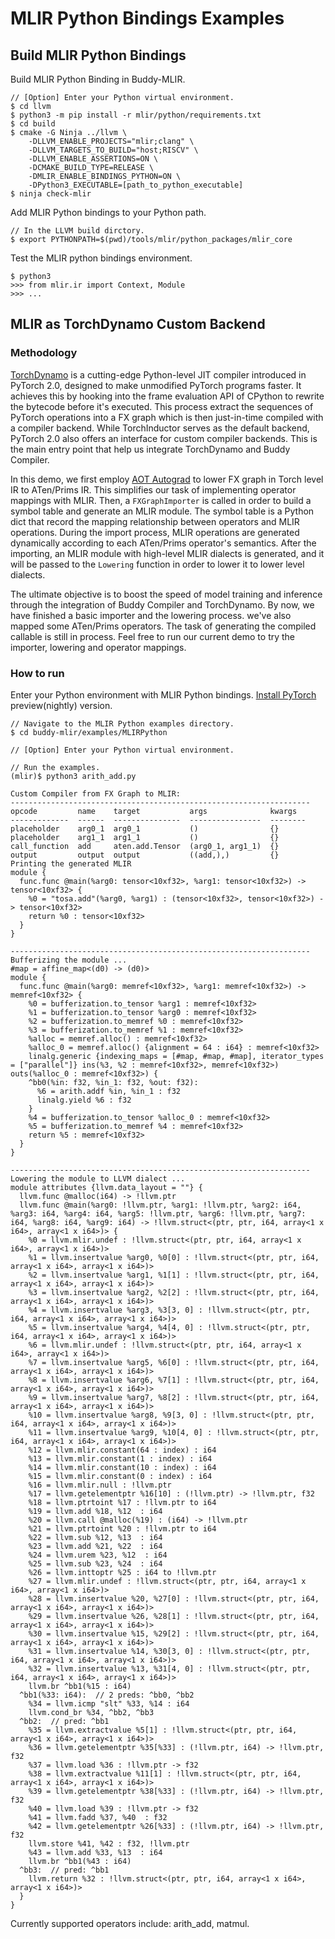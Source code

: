 # MLIR Python Bindings Examples

## Build MLIR Python Bindings

Build MLIR Python Binding in Buddy-MLIR.

```
// [Option] Enter your Python virtual environment.
$ cd llvm
$ python3 -m pip install -r mlir/python/requirements.txt
$ cd build
$ cmake -G Ninja ../llvm \
    -DLLVM_ENABLE_PROJECTS="mlir;clang" \
    -DLLVM_TARGETS_TO_BUILD="host;RISCV" \
    -DLLVM_ENABLE_ASSERTIONS=ON \
    -DCMAKE_BUILD_TYPE=RELEASE \
    -DMLIR_ENABLE_BINDINGS_PYTHON=ON \
    -DPython3_EXECUTABLE=[path_to_python_executable]
$ ninja check-mlir
```

Add MLIR Python bindings to your Python path.

```
// In the LLVM build dirctory.
$ export PYTHONPATH=$(pwd)/tools/mlir/python_packages/mlir_core
```

Test the MLIR python bindings environment.

```
$ python3
>>> from mlir.ir import Context, Module
>>> ...
```

## MLIR as TorchDynamo Custom Backend

### Methodology
[TorchDynamo](https://pytorch.org/docs/stable/dynamo/index.html) is a cutting-edge Python-level JIT compiler introduced in PyTorch 2.0, designed to make unmodified PyTorch programs faster. It achieves this by hooking into the frame evaluation API of CPython to rewrite the bytecode before it's executed. This process extract the sequences of PyTorch operations into a FX graph which is then just-in-time compiled with a compiler backend. While TorchInductor serves as the default backend, PyTorch 2.0 also offers an interface for custom compiler backends. This is the main entry point that help us integrate TorchDynamo and Buddy Compiler.

In this demo, we first employ [AOT Autograd](https://pytorch.org/functorch/nightly/notebooks/aot_autograd_optimizations.html) to lower FX graph in Torch level IR to ATen/Prims IR.  This simplifies our task of implementing operator mappings with MLIR. Then, a `FXGraphImporter` is called in order to build a symbol table and generate an MLIR module. The symbol table is a Python dict that record the mapping relationship between operators and MLIR operations. During the import process, MLIR operations are generated dynamically according to each ATen/Prims operator's semantics. After the importing, an MLIR module with high-level MLIR dialects is generated, and it will be passed to the `Lowering` function in order to lower it to lower level dialects. 

The ultimate objective is to boost the speed of model training and inference through the integration of Buddy Compiler and TorchDynamo. By now, we have finished a basic importer and the lowering process. we've also mapped some ATen/Prims operators. The task of generating the compiled callable is still in process. Feel free to run our current demo to try the importer, lowering and operator mappings.

### How to run

Enter your Python environment with MLIR Python bindings.
[Install PyTorch](https://pytorch.org/) preview(nightly) version.

```
// Navigate to the MLIR Python examples directory.
$ cd buddy-mlir/examples/MLIRPython

// [Option] Enter your Python virtual environment.

// Run the examples.
(mlir)$ python3 arith_add.py

Custom Compiler from FX Graph to MLIR:
-------------------------------------------------------------------
opcode         name    target           args              kwargs
-------------  ------  ---------------  ----------------  --------
placeholder    arg0_1  arg0_1           ()                {}
placeholder    arg1_1  arg1_1           ()                {}
call_function  add     aten.add.Tensor  (arg0_1, arg1_1)  {}
output         output  output           ((add,),)         {}
Printing the generated MLIR
module {
  func.func @main(%arg0: tensor<10xf32>, %arg1: tensor<10xf32>) -> tensor<10xf32> {
    %0 = "tosa.add"(%arg0, %arg1) : (tensor<10xf32>, tensor<10xf32>) -> tensor<10xf32>
    return %0 : tensor<10xf32>
  }
}

-------------------------------------------------------------------
Bufferizing the module ...
#map = affine_map<(d0) -> (d0)>
module {
  func.func @main(%arg0: memref<10xf32>, %arg1: memref<10xf32>) -> memref<10xf32> {
    %0 = bufferization.to_tensor %arg1 : memref<10xf32>
    %1 = bufferization.to_tensor %arg0 : memref<10xf32>
    %2 = bufferization.to_memref %0 : memref<10xf32>
    %3 = bufferization.to_memref %1 : memref<10xf32>
    %alloc = memref.alloc() : memref<10xf32>
    %alloc_0 = memref.alloc() {alignment = 64 : i64} : memref<10xf32>
    linalg.generic {indexing_maps = [#map, #map, #map], iterator_types = ["parallel"]} ins(%3, %2 : memref<10xf32>, memref<10xf32>) outs(%alloc_0 : memref<10xf32>) {
    ^bb0(%in: f32, %in_1: f32, %out: f32):
      %6 = arith.addf %in, %in_1 : f32
      linalg.yield %6 : f32
    }
    %4 = bufferization.to_tensor %alloc_0 : memref<10xf32>
    %5 = bufferization.to_memref %4 : memref<10xf32>
    return %5 : memref<10xf32>
  }
}

-------------------------------------------------------------------
Lowering the module to LLVM dialect ...
module attributes {llvm.data_layout = ""} {
  llvm.func @malloc(i64) -> !llvm.ptr
  llvm.func @main(%arg0: !llvm.ptr, %arg1: !llvm.ptr, %arg2: i64, %arg3: i64, %arg4: i64, %arg5: !llvm.ptr, %arg6: !llvm.ptr, %arg7: i64, %arg8: i64, %arg9: i64) -> !llvm.struct<(ptr, ptr, i64, array<1 x i64>, array<1 x i64>)> {
    %0 = llvm.mlir.undef : !llvm.struct<(ptr, ptr, i64, array<1 x i64>, array<1 x i64>)>
    %1 = llvm.insertvalue %arg0, %0[0] : !llvm.struct<(ptr, ptr, i64, array<1 x i64>, array<1 x i64>)> 
    %2 = llvm.insertvalue %arg1, %1[1] : !llvm.struct<(ptr, ptr, i64, array<1 x i64>, array<1 x i64>)> 
    %3 = llvm.insertvalue %arg2, %2[2] : !llvm.struct<(ptr, ptr, i64, array<1 x i64>, array<1 x i64>)> 
    %4 = llvm.insertvalue %arg3, %3[3, 0] : !llvm.struct<(ptr, ptr, i64, array<1 x i64>, array<1 x i64>)> 
    %5 = llvm.insertvalue %arg4, %4[4, 0] : !llvm.struct<(ptr, ptr, i64, array<1 x i64>, array<1 x i64>)> 
    %6 = llvm.mlir.undef : !llvm.struct<(ptr, ptr, i64, array<1 x i64>, array<1 x i64>)>
    %7 = llvm.insertvalue %arg5, %6[0] : !llvm.struct<(ptr, ptr, i64, array<1 x i64>, array<1 x i64>)> 
    %8 = llvm.insertvalue %arg6, %7[1] : !llvm.struct<(ptr, ptr, i64, array<1 x i64>, array<1 x i64>)> 
    %9 = llvm.insertvalue %arg7, %8[2] : !llvm.struct<(ptr, ptr, i64, array<1 x i64>, array<1 x i64>)> 
    %10 = llvm.insertvalue %arg8, %9[3, 0] : !llvm.struct<(ptr, ptr, i64, array<1 x i64>, array<1 x i64>)> 
    %11 = llvm.insertvalue %arg9, %10[4, 0] : !llvm.struct<(ptr, ptr, i64, array<1 x i64>, array<1 x i64>)> 
    %12 = llvm.mlir.constant(64 : index) : i64
    %13 = llvm.mlir.constant(1 : index) : i64
    %14 = llvm.mlir.constant(10 : index) : i64
    %15 = llvm.mlir.constant(0 : index) : i64
    %16 = llvm.mlir.null : !llvm.ptr
    %17 = llvm.getelementptr %16[10] : (!llvm.ptr) -> !llvm.ptr, f32
    %18 = llvm.ptrtoint %17 : !llvm.ptr to i64
    %19 = llvm.add %18, %12  : i64
    %20 = llvm.call @malloc(%19) : (i64) -> !llvm.ptr
    %21 = llvm.ptrtoint %20 : !llvm.ptr to i64
    %22 = llvm.sub %12, %13  : i64
    %23 = llvm.add %21, %22  : i64
    %24 = llvm.urem %23, %12  : i64
    %25 = llvm.sub %23, %24  : i64
    %26 = llvm.inttoptr %25 : i64 to !llvm.ptr
    %27 = llvm.mlir.undef : !llvm.struct<(ptr, ptr, i64, array<1 x i64>, array<1 x i64>)>
    %28 = llvm.insertvalue %20, %27[0] : !llvm.struct<(ptr, ptr, i64, array<1 x i64>, array<1 x i64>)> 
    %29 = llvm.insertvalue %26, %28[1] : !llvm.struct<(ptr, ptr, i64, array<1 x i64>, array<1 x i64>)> 
    %30 = llvm.insertvalue %15, %29[2] : !llvm.struct<(ptr, ptr, i64, array<1 x i64>, array<1 x i64>)> 
    %31 = llvm.insertvalue %14, %30[3, 0] : !llvm.struct<(ptr, ptr, i64, array<1 x i64>, array<1 x i64>)> 
    %32 = llvm.insertvalue %13, %31[4, 0] : !llvm.struct<(ptr, ptr, i64, array<1 x i64>, array<1 x i64>)> 
    llvm.br ^bb1(%15 : i64)
  ^bb1(%33: i64):  // 2 preds: ^bb0, ^bb2
    %34 = llvm.icmp "slt" %33, %14 : i64
    llvm.cond_br %34, ^bb2, ^bb3
  ^bb2:  // pred: ^bb1
    %35 = llvm.extractvalue %5[1] : !llvm.struct<(ptr, ptr, i64, array<1 x i64>, array<1 x i64>)> 
    %36 = llvm.getelementptr %35[%33] : (!llvm.ptr, i64) -> !llvm.ptr, f32
    %37 = llvm.load %36 : !llvm.ptr -> f32
    %38 = llvm.extractvalue %11[1] : !llvm.struct<(ptr, ptr, i64, array<1 x i64>, array<1 x i64>)> 
    %39 = llvm.getelementptr %38[%33] : (!llvm.ptr, i64) -> !llvm.ptr, f32
    %40 = llvm.load %39 : !llvm.ptr -> f32
    %41 = llvm.fadd %37, %40  : f32
    %42 = llvm.getelementptr %26[%33] : (!llvm.ptr, i64) -> !llvm.ptr, f32
    llvm.store %41, %42 : f32, !llvm.ptr
    %43 = llvm.add %33, %13  : i64
    llvm.br ^bb1(%43 : i64)
  ^bb3:  // pred: ^bb1
    llvm.return %32 : !llvm.struct<(ptr, ptr, i64, array<1 x i64>, array<1 x i64>)>
  }
}

```
Currently supported operators include: arith\_add, matmul.
